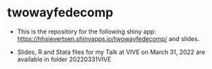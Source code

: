 # twowayfedecomp
 
- This is the repository for the following shiny app: https://hhsievertsen.shinyapps.io/twowayfedecomp/ and slides.

- Slides, R and Stata files for my Talk at VIVE on March 31, 2022 are available in folder 20220331VIVE

